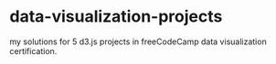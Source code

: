 # data-visualization-projects

my solutions for 5 d3.js projects in freeCodeCamp data visualization certification.
